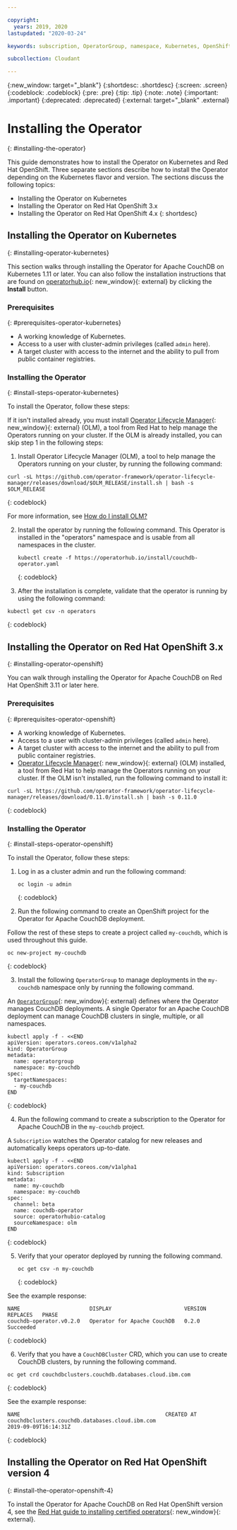 ```yaml
---

copyright:
  years: 2019, 2020
lastupdated: "2020-03-24"

keywords: subscription, OperatorGroup, namespace, Kubernetes, OpenShift

subcollection: Cloudant

---
```


{:new_window: target="_blank"}
{:shortdesc: .shortdesc}
{:screen: .screen}
{:codeblock: .codeblock}
{:pre: .pre}
{:tip: .tip}
{:note: .note}
{:important: .important}
{:deprecated: .deprecated}
{:external: target="_blank" .external}

<!-- Acrolinx: 2017-05-10 -->

# Installing the Operator
{: #installing-the-operator}

This guide demonstrates how to install the Operator on Kubernetes and Red Hat OpenShift. Three separate sections describe how to install the Operator depending on the Kubernetes flavor and version. The sections discuss the following topics:

- Installing the Operator on Kubernetes
- Installing the Operator on Red Hat OpenShift 3.x
- Installing the Operator on Red Hat OpenShift 4.x
{: shortdesc}

## Installing the Operator on Kubernetes
{: #installing-operator-kubernetes}

This section walks through installing the Operator for Apache CouchDB on Kubernetes 1.11 or later. You can also follow the installation instructions that are found on [operatorhub.io](https://operatorhub.io/operator/couchdb-operator){: new_window}{: external} by clicking the **Install** button. 

### Prerequisites
{: #prerequisites-operator-kubernetes}

 * A working knowledge of Kubernetes.
 * Access to a user with cluster-admin privileges (called `admin` here).
 * A target cluster with access to the internet and the ability to pull from public container registries.

### Installing the Operator
{: #install-steps-operator-kubernetes}

To install the Operator, follow these steps:

If it isn't installed already, you must install [Operator Lifecycle Manager](https://github.com/operator-framework/operator-lifecycle-manager){: new_window}{: external} (OLM), a tool from Red Hat to help manage the Operators running on your cluster.  If the OLM is already installed, you can skip step 1 in the following steps: 

1. Install Operator Lifecycle Manager (OLM), a tool to help manage the Operators running on your cluster, by running the following command: 

  ```
  curl -sL https://github.com/operator-framework/operator-lifecycle-manager/releases/download/$OLM_RELEASE/install.sh | bash -s $OLM_RELEASE
  ```
  {: codeblock}

  For more information, see [How do I install OLM?](https://operator-framework.github.io/olm-book/docs/install-olm.html)

2. Install the operator by running the following command. 
  This Operator is installed in the "operators" namespace and is usable from all namespaces in the cluster.
   
   ```
   kubectl create -f https://operatorhub.io/install/couchdb-operator.yaml
   ```
   {: codeblock}

3. After the installation is complete, validate that the operator is running by using the following command:

  ```
  kubectl get csv -n operators
  ```
  {: codeblock}

## Installing the Operator on Red Hat OpenShift 3.x
{: #installing-operator-openshift}

You can walk through installing the Operator for Apache CouchDB on Red Hat OpenShift 3.11 or later here.

### Prerequisites
{: #prerequisites-operator-openshift}

 - A working knowledge of Kubernetes.
 - Access to a user with cluster-admin privileges (called `admin` here).
 - A target cluster with access to the internet and the ability to pull from public container registries.
 - [Operator Lifecycle Manager](https://github.com/operator-framework/operator-lifecycle-manager){: new_window}{: external} (OLM) installed, a tool from Red Hat to help manage the Operators running on your cluster. If the OLM isn't installed, run the following command to install it:

  ```
  curl -sL https://github.com/operator-framework/operator-lifecycle-manager/releases/download/0.11.0/install.sh | bash -s 0.11.0
  ```
  {: codeblock}

### Installing the Operator
{: #install-steps-operator-openshift}

To install the Operator, follow these steps:

1. Log in as a cluster admin and run the following command: 

   ```
   oc login -u admin
   ```
   {: codeblock}

2. Run the following command to create an OpenShift project for the Operator for Apache CouchDB deployment. 

  Follow the rest of these steps to create a project called `my-couchdb`, which is used throughout this guide.
  
  ```
  oc new-project my-couchdb
  ```
  {: codeblock}

3. Install the following `OperatorGroup` to manage deployments in the `my-couchdb` namespace only by running the following command.

  An [`OperatorGroup`](https://docs.openshift.com/container-platform/4.1/applications/operators/olm-understanding-olm.html#olm-operatorgroups_olm-understanding-olm){: new_window}{: external} defines where the Operator manages CouchDB deployments. A single Operator for an Apache CouchDB deployment can manage CouchDB clusters in single, multiple, or all namespaces.

  ```
  kubectl apply -f - <<END
  apiVersion: operators.coreos.com/v1alpha2
  kind: OperatorGroup
  metadata:
    name: operatorgroup
    namespace: my-couchdb
  spec:
    targetNamespaces:
    - my-couchdb
  END
  ```
  {: codeblock}
  
4. Run the following command to create a subscription to the Operator for Apache CouchDB in the `my-couchdb` project.

  A `Subscription` watches the Operator catalog for new releases and automatically keeps operators up-to-date.

  ```
  kubectl apply -f - <<END
  apiVersion: operators.coreos.com/v1alpha1
  kind: Subscription
  metadata:
    name: my-couchdb
    namespace: my-couchdb
  spec:
    channel: beta
    name: couchdb-operator
    source: operatorhubio-catalog
    sourceNamespace: olm
  END
  ```
  {: codeblock}

5. Verify that your operator deployed by running the following command. 

   ```
   oc get csv -n my-couchdb
   ```
   {: codeblock}

  See the example response:

  ```
  NAME                      DISPLAY                       VERSION
  REPLACES   PHASE
  couchdb-operator.v0.2.0   Operator for Apache CouchDB   0.2.0
  Succeeded
  ```
  {: codeblock}

6. Verify that you have a `CouchDBCluster` CRD, which you can use to create CouchDB clusters, by running the following command.

  ```
  oc get crd couchdbclusters.couchdb.databases.cloud.ibm.com
  ```
  {: codeblock}

  See the example response:

  ```
  NAME                                              CREATED AT
  couchdbclusters.couchdb.databases.cloud.ibm.com
  2019-09-09T16:14:31Z
  ```
  {: codeblock}

## Installing the Operator on Red Hat OpenShift version 4
{: #install-the-operator-openshift-4}

To install the Operator for Apache CouchDB on Red Hat OpenShift version 4, see the [Red Hat guide to installing certified operators](https://docs.openshift.com/container-platform/4.1/applications/operators/olm-adding-operators-to-cluster.html){: new_window}{: external}.
